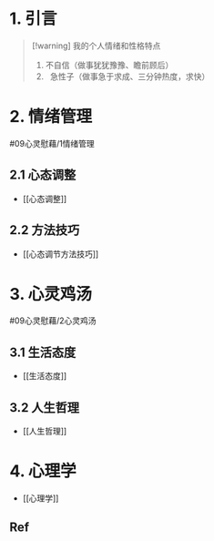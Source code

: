 # 1. 引言 
> [!warning] 我的个人情绪和性格特点
> 1. 不自信（做事犹犹豫豫、瞻前顾后）
> 2.   急性子（做事急于求成、三分钟热度，求快）
# 2. 情绪管理 
#09心灵慰藉/1情绪管理
## 2.1 心态调整 
- [[心态调整]]
## 2.2 方法技巧 
- [[心态调节方法技巧]]
# 3. 心灵鸡汤 
#09心灵慰藉/2心灵鸡汤
## 3.1 生活态度 
- [[生活态度]]
## 3.2 人生哲理 
- [[人生哲理]]
# 4. 心理学
- [[心理学]] 

## Ref 